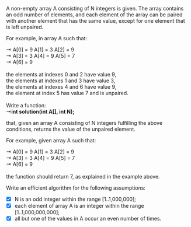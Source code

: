 A non-empty array A consisting of N integers is given. The array contains an odd number of elements, and each element of the array can be paired with another element that has the same value, except for one element that is left unpaired. <br/>

For example, in array A such that: <br/>

⇥  A[0] = 9  A[1] = 3  A[2] = 9 <br/>
⇥  A[3] = 3  A[4] = 9  A[5] = 7 <br/>
⇥  A[6] = 9 <br/><br/>
the elements at indexes 0 and 2 have value 9, <br/>
the elements at indexes 1 and 3 have value 3, <br/>
the elements at indexes 4 and 6 have value 9, <br/>
the element at index 5 has value 7 and is unpaired. <br/><br/>
Write a function:<br/>
⇥**int solution(int A[], int N);<br/>**

that, given an array A consisting of N integers fulfilling the above conditions, returns the value of the unpaired element.<br/>

For example, given array A such that:<br/>

⇥  A[0] = 9  A[1] = 3  A[2] = 9<br/>
⇥  A[3] = 3  A[4] = 9  A[5] = 7<br/>
⇥  A[6] = 9<br/><br/>
the function should return 7, as explained in the example above.<br/>

Write an efficient algorithm for the following assumptions:<br/>

- [x] N is an odd integer within the range [1..1,000,000];<br/>
- [x] each element of array A is an integer within the range [1..1,000,000,000];<br/>
- [x] all but one of the values in A occur an even number of times.<br/>
